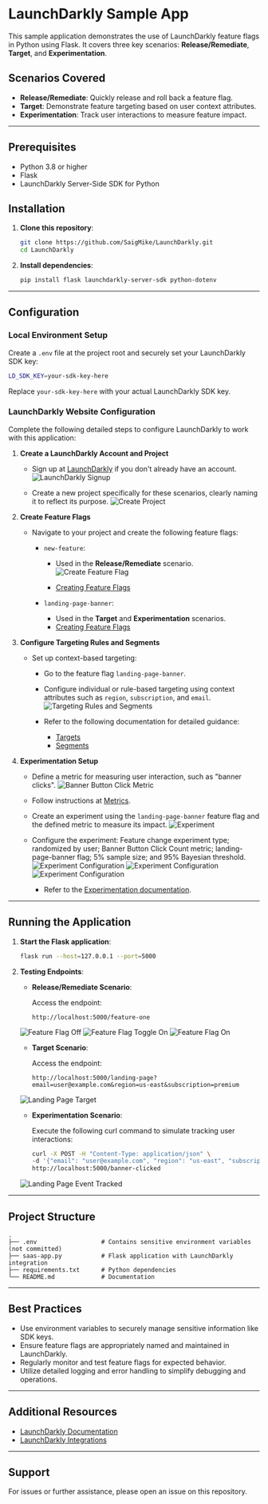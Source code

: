 # LaunchDarkly Sample App

This sample application demonstrates the use of LaunchDarkly feature flags in Python using Flask. It covers three key scenarios: **Release/Remediate**, **Target**, and **Experimentation**.

## Scenarios Covered

* **Release/Remediate**: Quickly release and roll back a feature flag.
* **Target**: Demonstrate feature targeting based on user context attributes.
* **Experimentation**: Track user interactions to measure feature impact.

---

## Prerequisites

* Python 3.8 or higher
* Flask
* LaunchDarkly Server-Side SDK for Python

## Installation

1. **Clone this repository**:

   ```bash
   git clone https://github.com/SaigMike/LaunchDarkly.git
   cd LaunchDarkly
   ```

2. **Install dependencies**:

   ```bash
   pip install flask launchdarkly-server-sdk python-dotenv
   ```

---

## Configuration

### Local Environment Setup

Create a `.env` file at the project root and securely set your LaunchDarkly SDK key:

```bash
LD_SDK_KEY=your-sdk-key-here
```

Replace `your-sdk-key-here` with your actual LaunchDarkly SDK key.

### LaunchDarkly Website Configuration

Complete the following detailed steps to configure LaunchDarkly to work with this application:

1. **Create a LaunchDarkly Account and Project**

   * Sign up at [LaunchDarkly](https://app.launchdarkly.com/signup/) if you don't already have an account.
   ![LaunchDarkly Signup](images/feature-flag-setup.png)

   * Create a new project specifically for these scenarios, clearly naming it to reflect its purpose.
   ![Create Project](images/create-project.png)

2. **Create Feature Flags**

   * Navigate to your project and create the following feature flags:

     * `new-feature`:

       * Used in the **Release/Remediate** scenario.
       ![Create Feature Flag](images/create-feature-flag.png)

       * [Creating Feature Flags](https://launchdarkly.com/docs/home/flags/create)
     * `landing-page-banner`:

       * Used in the **Target** and **Experimentation** scenarios.
       * [Creating Feature Flags](https://launchdarkly.com/docs/home/flags/create)

3. **Configure Targeting Rules and Segments**

   * Set up context-based targeting:

     * Go to the feature flag `landing-page-banner`.
     * Configure individual or rule-based targeting using context attributes such as `region`, `subscription`, and `email`.
     ![Targeting Rules and Segments](images/landing-page-banner-targets.png)

     * Refer to the following documentation for detailed guidance:

       * [Targets](https://launchdarkly.com/docs/home/flags/target)
       * [Segments](https://launchdarkly.com/docs/home/flags/segments)

4. **Experimentation Setup**

   * Define a metric for measuring user interaction, such as "banner clicks".
   ![Banner Button Click Metric](images/banner-button-click-metric.png)

   * Follow instructions at [Metrics](https://launchdarkly.com/docs/home/metrics).
   * Create an experiment using the `landing-page-banner` feature flag and the defined metric to measure its impact.
   ![Experiment](images/landing-page-banner-click-experiment.png)
   * Configure the experiment: Feature change experiment type; randomized by user; Banner Button Click Count metric; landing-page-banner flag; 5% sample size; and 95% Bayesian threshold.
   ![Experiment Configuration](images/landing-page-banner-click-experiment-config1.png)
   ![Experiment Configuration](images/landing-page-banner-click-experiment-config2.png)
   ![Experiment Configuration](images/landing-page-banner-click-experiment-config3.png)

     * Refer to the [Experimentation documentation](https://launchdarkly.com/docs/home/experimentation).

---

## Running the Application

1. **Start the Flask application**:

   ```bash
   flask run --host=127.0.0.1 --port=5000
   ```

2. **Testing Endpoints**:

   * **Release/Remediate Scenario**:

     Access the endpoint:

     ```
     http://localhost:5000/feature-one
     ```
    ![Feature Flag Off](images/feature-flag-1-off.png)
    ![Feature Flag Toggle On](images/feature-flag-1-turn-on.png)
    ![Feature Flag On](images/feature-flag-1-on.png)


   * **Target Scenario**:

     Access the endpoint:

     ```
     http://localhost:5000/landing-page?email=user@example.com&region=us-east&subscription=premium
     ```
    ![Landing Page Target](images/landing-page-target.png)


   * **Experimentation Scenario**:

     Execute the following curl command to simulate tracking user interactions:

     ```bash
     curl -X POST -H "Content-Type: application/json" \
     -d '{"email": "user@example.com", "region": "us-east", "subscription": "premium"}' \
     http://localhost:5000/banner-clicked
     ```
    ![Landing Page Event Tracked](images/landing-page-banner-event-tracked.png)


---

## Project Structure

```
.
├── .env                  # Contains sensitive environment variables (not committed)
├── saas-app.py           # Flask application with LaunchDarkly integration
├── requirements.txt      # Python dependencies
└── README.md             # Documentation
```

---

## Best Practices

* Use environment variables to securely manage sensitive information like SDK keys.
* Ensure feature flags are appropriately named and maintained in LaunchDarkly.
* Regularly monitor and test feature flags for expected behavior.
* Utilize detailed logging and error handling to simplify debugging and operations.

---

## Additional Resources

* [LaunchDarkly Documentation](https://docs.launchdarkly.com/)
* [LaunchDarkly Integrations](https://docs.launchdarkly.com/integrations)

---

## Support

For issues or further assistance, please open an issue on this repository.
